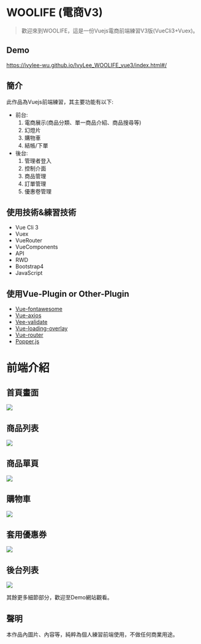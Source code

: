 # WOOLIFE (電商V3)
> 歡迎來到WOOLIFE，這是一份Vuejs電商前端練習V3版(VueCli3+Vuex)。
## Demo
https://ivylee-wu.github.io/IvyLee_WOOLIFE_vue3/index.html#/
## 簡介
此作品為Vuejs前端練習，其主要功能有以下:

- 前台:
	1. 電商展示(商品分類、單一商品介紹、商品搜尋等)
	2. 幻燈片
	3. 購物車
	4. 結帳/下單
- 後台:
	1. 管理者登入
	2. 控制介面
	2. 商品管理
	3. 訂單管理
	4. 優惠卷管理
## 使用技術&練習技術
- Vue Cli 3
- Vuex
- VueRouter
- VueComponents
- API
- RWD
- Bootstrap4
- JavaScript
## 使用Vue-Plugin or Other-Plugin
- [Vue-fontawesome](https://fontawesome.com/how-to-use/on-the-web/using-with/vuejs)
- [Vue-axios](https://www.npmjs.com/package/vue-axios)
- [Vee-validate](https://baianat.github.io/vee-validate/)
- [Vue-loading-overlay](https://www.npmjs.com/package/vue-loading-overlay)
- [Vue-router](https://router.vuejs.org/zh/)
- [Popper.js](https://popper.js.org/)
# 前端介紹
## 首頁畫面
![](https://imgur.com/L6kXPOn.png)
## 商品列表
![](https://imgur.com/wYVOzTQ.png)
## 商品單頁
![](https://imgur.com/BLlcl38.png)
## 購物車
![](https://imgur.com/L9c5CdZ.png)
## 套用優惠券
![](https://imgur.com/Dd3aFhA.png)
## 後台列表
![](https://imgur.com/wipF10H.png)

其餘更多細節部分，歡迎至Demo網站觀看。

## 聲明
本作品內圖片、內容等，純粹為個人練習前端使用，不做任何商業用途。
